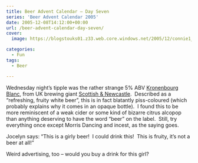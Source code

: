 ```yaml
---
title: Beer Advent Calendar – Day Seven
series: 'Beer Advent Calendar 2005'
date: 2005-12-08T14:12:00+00:00
url: /beer-advent-calendar-day-seven/
cover: 
  image: https://blogstouks01.z33.web.core.windows.net/2005/12/connie1_large_71473873_o-1.jpg

categories:
  - Fun
tags:
  - Beer

---
```

Wednesday night’s tipple was the rather strange 5% ABV [Kronenbourg Blanc][1], from UK brewing giant [Scottish & Newcastle][2].  Described as a &#8220;refreshing, fruity white beer&#8221;, this is in fact blatantly piss-coloured (which probably explains why it comes in an opaque bottle).  I found this to be more reminiscent of a weak cider or some kind of bizarre citrus alcopop than anything deserving to have the word &#8220;beer&#8221; on the label.  Still, try everything once except Morris Dancing and incest, as the saying goes.

Jocelyn says: &#8220;This is a girly beer!  I could drink this!  This is fruity, it’s not a beer at all!&#8221;

Weird advertising, too &#8211; would you buy a drink for this girl?<figure class="kg-card kg-image-card">

<img decoding="async" src="https://blogstouks01.z33.web.core.windows.net/2023/08/connie1_large_71473873_o.jpg" class="kg-image" alt loading="lazy" /> </figure>

 [1]: http://www.k1664.co.uk
 [2]: http://www.google.com/url?sa=t&ct=res&cd=1&url=http%3A//www.scottish-newcastle.com/